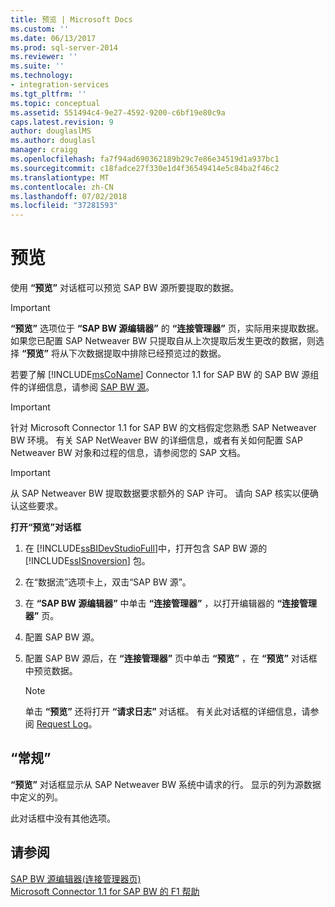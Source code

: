 ```yaml
---
title: 预览 | Microsoft Docs
ms.custom: ''
ms.date: 06/13/2017
ms.prod: sql-server-2014
ms.reviewer: ''
ms.suite: ''
ms.technology:
- integration-services
ms.tgt_pltfrm: ''
ms.topic: conceptual
ms.assetid: 551494c4-9e27-4592-9200-c6bf19e80c9a
caps.latest.revision: 9
author: douglaslMS
ms.author: douglasl
manager: craigg
ms.openlocfilehash: fa7f94ad690362189b29c7e86e34519d1a937bc1
ms.sourcegitcommit: c18fadce27f330e1d4f36549414e5c84ba2f46c2
ms.translationtype: MT
ms.contentlocale: zh-CN
ms.lasthandoff: 07/02/2018
ms.locfileid: "37281593"
---
```

# <a name="preview"></a>预览
  使用 **“预览”** 对话框可以预览 SAP BW 源所要提取的数据。  
  
> [!IMPORTANT]  
>  **“预览”** 选项位于 **“SAP BW 源编辑器”** 的 **“连接管理器”** 页，实际用来提取数据。 如果您已配置 SAP Netweaver BW 只提取自从上次提取后发生更改的数据，则选择 **“预览”** 将从下次数据提取中排除已经预览过的数据。  
  
 若要了解 [!INCLUDE[msCoName](../../includes/msconame-md.md)] Connector 1.1 for SAP BW 的 SAP BW 源组件的详细信息，请参阅 [SAP BW 源](sap-bw-source.md)。  
  
> [!IMPORTANT]  
>  针对 Microsoft Connector 1.1 for SAP BW 的文档假定您熟悉 SAP Netweaver BW 环境。 有关 SAP NetWeaver BW 的详细信息，或者有关如何配置 SAP Netweaver BW 对象和过程的信息，请参阅您的 SAP 文档。  
  
> [!IMPORTANT]  
>  从 SAP Netweaver BW 提取数据要求额外的 SAP 许可。 请向 SAP 核实以便确认这些要求。  
  
 **打开“预览”对话框**  
  
1.  在 [!INCLUDE[ssBIDevStudioFull](../../includes/ssbidevstudiofull-md.md)]中，打开包含 SAP BW 源的 [!INCLUDE[ssISnoversion](../../includes/ssisnoversion-md.md)] 包。  
  
2.  在“数据流”选项卡上，双击“SAP BW 源”。  
  
3.  在 **“SAP BW 源编辑器”** 中单击 **“连接管理器”** ，以打开编辑器的 **“连接管理器”** 页。  
  
4.  配置 SAP BW 源。  
  
5.  配置 SAP BW 源后，在 **“连接管理器”** 页中单击 **“预览”** ，在 **“预览”** 对话框中预览数据。  
  
    > [!NOTE]  
    >  单击 **“预览”** 还将打开 **“请求日志”** 对话框。 有关此对话框的详细信息，请参阅 [Request Log](request-log.md)。  
  
## <a name="options"></a>“常规”  
 **“预览”** 对话框显示从 SAP Netweaver BW 系统中请求的行。 显示的列为源数据中定义的列。  
  
 此对话框中没有其他选项。  
  
## <a name="see-also"></a>请参阅  
 [SAP BW 源编辑器&#40;连接管理器页&#41;](sap-bw-source-editor-connection-manager-page.md)   
 [Microsoft Connector 1.1 for SAP BW 的 F1 帮助](../microsoft-connector-for-sap-bw-f1-help.md)  
  
  
